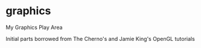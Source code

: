 # graphics
My Graphics Play Area

Initial parts borrowed from The Cherno's and Jamie King's OpenGL tutorials